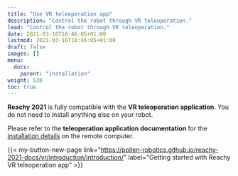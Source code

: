 ```yaml
---
title: "Use VR teleoperation app"
description: "Control the robot through VR teleoperation."
lead: "Control the robot through VR teleoperation."
date: 2021-03-16T10:46:05+01:00
lastmod: 2021-03-16T10:46:05+01:00
draft: false
images: []
menu:
  docs:
    parent: "installation"
weight: 530
toc: true
---
```


**Reachy 2021** is fully compatible with the **VR teleoperation application**. You do not need to install anything else on your robot. 

Please refer to the **teleoperation application documentation** for the [installation details](https://pollen-robotics.github.io/reachy-2021-docs/vr/installation/installation/) on the remote computer.

{{< my-button-new-page link="https://pollen-robotics.github.io/reachy-2021-docs/vr/introduction/introduction/" label="Getting started with Reachy VR teleoperation app" >}}


